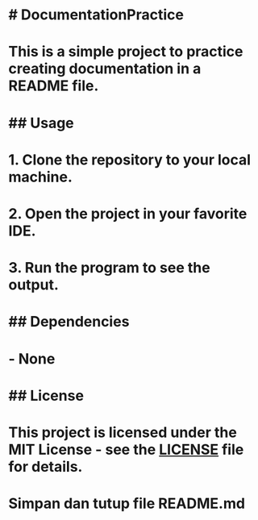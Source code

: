 # # DocumentationPractice
# This is a simple project to practice creating documentation in a README file.
#
# ## Usage
# 1. Clone the repository to your local machine.
# 2. Open the project in your favorite IDE.
# 3. Run the program to see the output.
#
# ## Dependencies
# - None
#
# ## License
# This project is licensed under the MIT License - see the [LICENSE](LICENSE) file for details.
# Simpan dan tutup file README.md